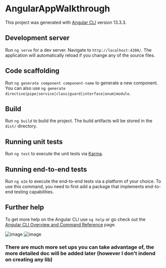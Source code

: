 # AngularAppWalkthrough

This project was generated with [Angular CLI](https://github.com/angular/angular-cli) version 13.3.3.

## Development server

Run `ng serve` for a dev server. Navigate to `http://localhost:4200/`. The application will automatically reload if you change any of the source files.

## Code scaffolding

Run `ng generate component component-name` to generate a new component. You can also use `ng generate directive|pipe|service|class|guard|interface|enum|module`.

## Build

Run `ng build` to build the project. The build artifacts will be stored in the `dist/` directory.

## Running unit tests

Run `ng test` to execute the unit tests via [Karma](https://karma-runner.github.io).

## Running end-to-end tests

Run `ng e2e` to execute the end-to-end tests via a platform of your choice. To use this command, you need to first add a package that implements end-to-end testing capabilities.

## Further help

To get more help on the Angular CLI use `ng help` or go check out the [Angular CLI Overview and Command Reference](https://angular.io/cli) page.

![image](https://user-images.githubusercontent.com/50041412/182199764-41404d49-fb24-47f2-af1d-20f04a394c72.png)
![image](https://user-images.githubusercontent.com/50041412/182199923-767b872c-1605-4145-903c-604ee9cca3ea.png)

### There are much more set ups you can take advantage of, the more detailed doc will be added later (however I don't indend on creating any lib)
